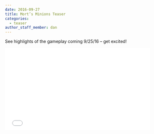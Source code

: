 ```yaml
---
date: 2016-09-27
title: Mort’s Minions Teaser
categories:
  - teaser
author_staff_member: dan
---
```


See highlights of the gameplay coming 9/25/16 – get excited!

<iframe width="480" height="270" src="/images/morts-v1.mp4" frameborder="0" allowfullscreen></iframe>